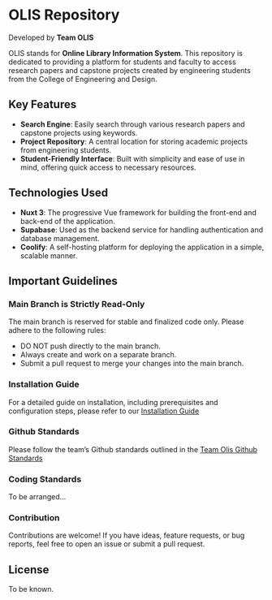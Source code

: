 # OLIS Repository
Developed by **Team OLIS**

OLIS stands for **Online Library Information System**. This repository is dedicated to providing a platform for students and faculty to access research papers and capstone projects created by engineering students from the College of Engineering and Design.

## Key Features
- **Search Engine**: Easily search through various research papers and capstone projects using keywords.
- **Project Repository**: A central location for storing academic projects from engineering students.
- **Student-Friendly Interface**: Built with simplicity and ease of use in mind, offering quick access to necessary resources.

## Technologies Used
- **Nuxt 3**: The progressive Vue framework for building the front-end and back-end of the application.
- **Supabase**: Used as the backend service for handling authentication and database management.
- **Coolify**: A self-hosting platform for deploying the application in a simple, scalable manner.

## Important Guidelines
### Main Branch is Strictly Read-Only
The main branch is reserved for stable and finalized code only. Please adhere to the following rules:

- DO NOT push directly to the main branch.
- Always create and work on a separate branch.
- Submit a pull request to merge your changes into the main branch.

### Installation Guide
For a detailed guide on installation, including prerequisites and configuration steps, 
please refer to our [Installation Guide](https://docs.google.com/document/d/1gIQUc2u_p7HNYeICLiWZBhKxuiixqZaB5zIswmBZ19s/edit)

### Github Standards
Please follow the team’s Github standards outlined in the [Team Olis Github Standards](https://docs.google.com/document/d/1phrKDuMrYXJS5KsJAnIiMUS36uKmhlyRe355Ovgv-0o/edit#heading=h.5l6vfl3jqzcy)

### Coding Standards
To be arranged...

### Contribution
Contributions are welcome! If you have ideas, feature requests, or bug reports, feel free to open an issue or submit a pull request.

## License
To be known.
